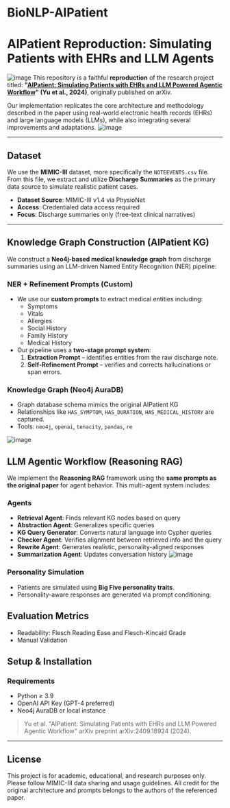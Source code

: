 # BioNLP-AIPatient

# AIPatient Reproduction: Simulating Patients with EHRs and LLM Agents
![image](https://github.com/user-attachments/assets/83d9e76d-38fc-40ad-b50c-a49feec73114)
This repository is a faithful **reproduction** of the research project titled:
**"[AIPatient: Simulating Patients with EHRs and LLM Powered Agentic Workflow](https://arxiv.org/abs/2409.18924)" (Yu et al., 2024)**, originally published on arXiv.

Our implementation replicates the core architecture and methodology described in the paper using real-world electronic health records (EHRs) and large language models (LLMs), while also integrating several improvements and adaptations.
![image](https://github.com/user-attachments/assets/6f681b8e-0feb-4ff9-aa28-14176278294d)

---

## Dataset

We use the **MIMIC-III** dataset, more specifically the `NOTEEVENTS.csv` file. From this file, we extract and utilize **Discharge Summaries** as the primary data source to simulate realistic patient cases.

- **Dataset Source**: MIMIC-III v1.4 via PhysioNet
- **Access**: Credentialed data access required
- **Focus**: Discharge summaries only (free-text clinical narratives)

---

## Knowledge Graph Construction (AIPatient KG)

We construct a **Neo4j-based medical knowledge graph** from discharge summaries using an LLM-driven Named Entity Recognition (NER) pipeline:

### NER + Refinement Prompts (Custom)
- We use our **custom prompts** to extract medical entities including:
  - Symptoms
  - Vitals
  - Allergies
  - Social History
  - Family History
  - Medical History
- Our pipeline uses a **two-stage prompt system**:
  1. **Extraction Prompt** – identifies entities from the raw discharge note.
  2. **Self-Refinement Prompt** – verifies and corrects hallucinations or span errors.

### Knowledge Graph (Neo4j AuraDB)
- Graph database schema mimics the original AIPatient KG
- Relationships like `HAS_SYMPTOM`, `HAS_DURATION`, `HAS_MEDICAL_HISTORY` are captured.
- Tools: `neo4j`, `openai`, `tenacity`, `pandas`, `re`

![image](https://github.com/user-attachments/assets/16cc8d87-f5be-4d85-b202-f396f551d09e)


## LLM Agentic Workflow (Reasoning RAG)

We implement the **Reasoning RAG** framework using the **same prompts as the original paper** for agent behavior. This multi-agent system includes:

### Agents
- **Retrieval Agent**: Finds relevant KG nodes based on query
- **Abstraction Agent**: Generalizes specific queries
- **KG Query Generator**: Converts natural language into Cypher queries
- **Checker Agent**: Verifies alignment between retrieved info and the query
- **Rewrite Agent**: Generates realistic, personality-aligned responses
- **Summarization Agent**: Updates conversation history
![image](https://github.com/user-attachments/assets/b6f4a6f9-9be8-45d9-9e78-48b2edb30b91)

### Personality Simulation
- Patients are simulated using **Big Five personality traits**.
- Personality-aware responses are generated via prompt conditioning.

## Evaluation Metrics
- Readability: Flesch Reading Ease and Flesch-Kincaid Grade
- Manual Validation
## Setup & Installation

### Requirements
- Python ≥ 3.9
- OpenAI API Key (GPT-4 preferred)
- Neo4j AuraDB or local instance



> Yu et al. "AIPatient: Simulating Patients with EHRs and LLM Powered Agentic Workflow" arXiv preprint arXiv:2409.18924 (2024).

---

## License

This project is for academic, educational, and research purposes only. Please follow MIMIC-III data sharing and usage guidelines. All credit for the original architecture and prompts belongs to the authors of the referenced paper.

